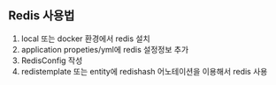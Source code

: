 ## Redis 사용법
1. local 또는 docker 환경에서 redis 설치
2. application propeties/yml에 redis 설정정보 추가
3. RedisConfig 작성
4. redistemplate 또는 entity에 redishash 어노테이션을 이용해서 redis 사용
